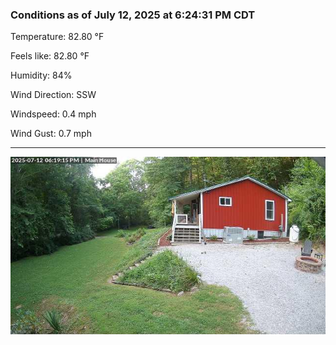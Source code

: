 ### Conditions as of July 12, 2025 at 6:24:31 PM CDT 

Temperature: 82.80 &deg;F

Feels like: 82.80 &deg;F

Humidity: 84%

Wind Direction: SSW

Windspeed: 0.4 mph

Wind Gust: 0.7 mph

---

<img src="./images/latest.jpeg"/>

